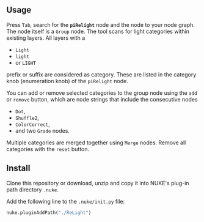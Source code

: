 ## Usage

Press `Tab`, search for the **`piRelight`** node and the node to your node graph. The node itself is a `Group` node. The tool scans for light categories within existing layers. All layers with a 
- `Light`
- `light` 
- or `LIGHT`

 prefix or suffix are considered as category. These are listed in the category knob (enumeration knob) of the `piRelight` node. 

You can add or remove selected categories to the group node using the `add` or `remove` button, which are node strings that include the consecutive nodes  
- `Dot`,  
- `Shuffle2`,  
- `ColorCorrect`,  
- and two `Grade` nodes.  

Multiple categories are merged together using `Merge` nodes. Remove all categories with the `reset` button.

## Install
Clone this repository or download, unzip and copy it into NUKE's plug-in path directory `.nuke`.

Add the following line to the `.nuke/init.py` file:
```python
nuke.pluginAddPath("./ReLight")
```
